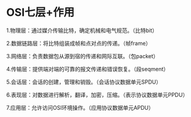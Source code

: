 # OSI七层+作用 #
1.物理层：通过媒介传输比特，确定机械和电气规范。（比特bit）

2.数据链路层：将比特组装成帧和点对点的传递。（帧frame）

3.网络层：负责数据包从源到宿的传递和网际互联。（包packet）

4.传输层：提供端对端的可靠的报文传递和错误恢复。（段seqment）

5.会话层：会话的创建，管理和销毁。（会话协议数据单元SPDU）

6.表现层：对数据进行解析，翻译，加密，压缩。（表示协议数据单元PPDU）

7.应用层：允许访问OSI环境操作。（应用协议数据单元APDU）
